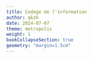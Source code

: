 ```yaml
---
title: Codage de l'information
author: qkzk
date: 2024-07-07
theme: metropolis
weight: 1
bookCollapseSection: true
geometry: "margin=1.5cm"
---
```

